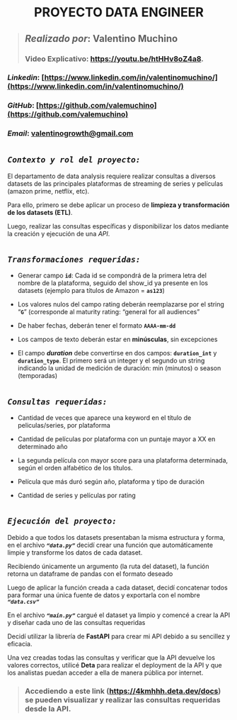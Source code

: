 
# <h1 align=center> **PROYECTO DATA ENGINEER** </h1>

>## <p>***Realizado por***: Valentino Muchino <br>
>### **Video Explicativo: https://youtu.be/htHHv8oZ4a8**. <br>
### ***Linkedin***: [https://www.linkedin.com/in/valentinomuchino/](https://www.linkedin.com/in/valentinomuchino/)<br>
### ***GitHub***: [https://github.com/valemuchino](https://github.com/valemuchino)</p>
### ***Email***: valentinogrowth@gmail.com</p>

# <h2 align=left> ***`Contexto y rol del proyecto:`*** </h2>

<p>El departamento de data analysis requiere realizar consultas a diversos datasets de las principales plataformas de streaming de series y películas (amazon prime, netflix, etc).
</p>
<p>Para ello, primero se debe aplicar un proceso de <strong>limpieza y transformación de los datasets (ETL)</strong>.</p>
<p>Luego, realizar las consultas específicas y disponibilizar los datos mediante la creación y ejecución de una <em>API</em>.
</p>

# <h2 align=left> ***`Transformaciones requeridas:`*** </h2>
+ Generar campo **`id`**: Cada id se compondrá de la primera letra del nombre de la plataforma, seguido del show_id ya presente en los datasets (ejemplo para títulos de Amazon = **`as123`**)

+ Los valores nulos del campo rating deberán reemplazarse por el string “**`G`**” (corresponde al maturity rating: “general for all audiences”

+ De haber fechas, deberán tener el formato **`AAAA-mm-dd`**

+ Los campos de texto deberán estar en **minúsculas**, sin excepciones

+ El campo ***duration*** debe convertirse en dos campos: **`duration_int`** y **`duration_type`**. El primero será un integer y el segundo un string indicando la unidad de medición de duración: min (minutos) o season (temporadas)

# <h2 align=left> ***`Consultas requeridas:`*** </h2>
+ Cantidad de veces que aparece una keyword en el título de peliculas/series, por plataforma

+ Cantidad de películas por plataforma con un puntaje mayor a XX en determinado año

+ La segunda película con mayor score para una plataforma determinada, según el orden alfabético de los títulos.

+ Película que más duró según año, plataforma y tipo de duración

+ Cantidad de series y películas por rating

# <h2 align=left> ***`Ejecución del proyecto:`*** </h2>
Debido a que todos los datasets presentaban la misma estructura y forma, en el archivo ***`“data.py”`*** decidí crear una función que automáticamente limpie y transforme los datos de cada dataset.

Recibiendo únicamente un argumento (la ruta del dataset), la función retorna un dataframe de pandas con el formato deseado

Luego de aplicar la función creada a cada dataset, decidí concatenar todos para formar una única fuente de datos y exportarla con el nombre ***`“data.csv”`***

En el archivo ***`“main.py”`*** cargué el dataset ya limpio y comencé a crear la API y diseñar cada uno de las consultas requeridas

Decidí utilizar la librería de **FastAPI** para crear mi API debido a su sencillez y eficacia.

Una vez creadas todas las consultas y verificar que la API devuelve los valores correctos, utilicé **Deta** para realizar el deployment de la API y que los analistas puedan acceder a ella de manera pública por internet.

>### **Accediendo a este link (https://4kmhhh.deta.dev/docs) se pueden visualizar y realizar las consultas requeridas desde la API**.
